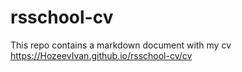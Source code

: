 # rsschool-cv
This repo contains a markdown document with my cv
https://HozeevIvan.github.io/rsschool-cv/cv
